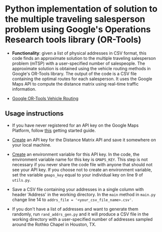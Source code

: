 # Python implementation of solution to the multiple traveling salesperson problem using Google's Operations Research tools library (OR-Tools)

- **Functionality**: given a list of physical addresses in CSV format, this code finds an approximate solution to the multiple traveling salesperson problem (mTSP) with a user-specified number of salespeople. The approximate solution is obtained using the vehicle routing  methods in Google's OR-Tools library. The output of the code is a CSV file containing the optimal routes for each salesperson. It uses the Google Maps API to compute the distance matrix using real-time traffic information. 

- [Google OR-Tools Vehicle Routing](https://developers.google.com/optimization/routing/vrp)


## Usage instructions

- If you have never registered for an API key on the Google Maps Platform, follow [this](https://developers.google.com/maps/gmp-get-started) getting started guide. 
- [Create](https://developers.google.com/maps/documentation/distance-matrix/get-api-key?hl=en_US) an API key for the Distance Matrix API and save it somewhere on your local machine.
- [Create](https://www.twilio.com/blog/2017/01/how-to-set-environment-variables.html) an environment variable for this API key. In the code, the environment variable name for this key is `GMAPS_KEY`. This step is not necessary if you never share the code file with anyone that should not see your API key. If you choose not to create an environment variable, set the variable `gmaps_key` equal to your individual key on line 9 of `utils.py`.

- Save a CSV file containing your addresses in a single column with header 'Address' in the working directory. In the `main` method in `main.py` change line 14 to  `addrs_file = '<your_csv_file_name>.csv'`. 

- If you don't have a list of addresses and want to generate them randomly, run `rand_addrs_gen.py` and it will produce a CSV file in the working directory with a user-specified number of addresses sampled around the Rothko Chapel in Houston, TX.
